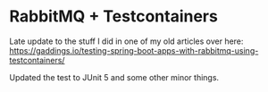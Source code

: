 # RabbitMQ + Testcontainers

Late update to the stuff I did in one of my old articles over here: https://gaddings.io/testing-spring-boot-apps-with-rabbitmq-using-testcontainers/

Updated the test to JUnit 5 and some other minor things.
